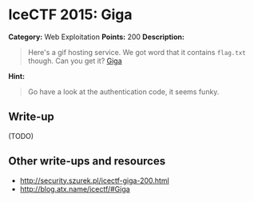 # IceCTF 2015: Giga

**Category:** Web Exploitation
**Points:** 200
**Description:** 

> Here's a gif hosting service. We got word that it contains <code>flag.txt</code> though. Can you get it? <a target='_blank' href='http://giga.icec.tf/'>Giga</a>

**Hint:**

> Go have a look at the authentication code, it seems funky.

## Write-up

(TODO)

## Other write-ups and resources

* <http://security.szurek.pl/icectf-giga-200.html>
* <http://blog.atx.name/icectf/#Giga>
